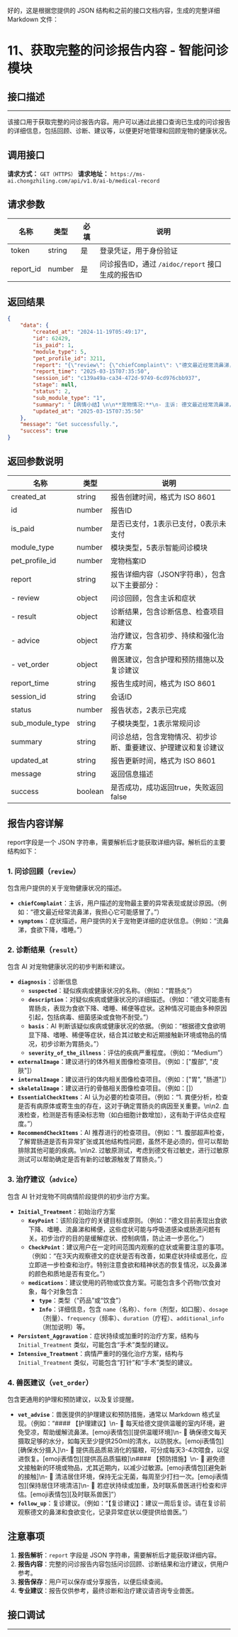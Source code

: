 好的，这是根据您提供的 JSON 结构和之前的接口文档内容，生成的完整详细 Markdown 文件：

# 11、获取完整的问诊报告内容 - 智能问诊模块

## 接口描述
---
该接口用于获取完整的问诊报告内容。用户可以通过此接口查询已生成的问诊报告的详细信息，包括回顾、诊断、建议等，以便更好地管理和回顾宠物的健康状况。

## 调用接口
**请求方式：** `GET（HTTPS）`
**请求地址：** `https://ms-ai.chongzhiling.com/api/v1.0/ai-b/medical-record`

## 请求参数

| 名称      | 类型   | 必填 | 说明                                                                                  |
| --------- | ------ | ---- | ------------------------------------------------------------------------------------- |
| token     | string | 是   | 登录凭证，用于身份验证                                                                |
| report_id | number | 是   | 问诊报告ID，通过 `/aidoc/report` 接口生成的报告ID                                      |

## 返回结果
```json
{
    "data": {
        "created_at": "2024-11-19T05:49:17",
        "id": 62429,
        "is_paid": 1,
        "module_type": 5,
        "pet_profile_id": 3211,
        "report": "{\"review\": {\"chiefComplaint\": \"德文最近经常流鼻涕，我担心它可能感冒了。\", \"symptoms\": \"流鼻涕，食欲下降，嗜睡。\"}, \"result\": {\"diagnosis\": {\"suspected\": \"胃肠炎\", \"description\": \"德文可能患有胃肠炎，表现为食欲下降、嗜睡、稀便等症状。这种情况可能由多种原因引起，包括病毒、细菌感染或食物不耐受。\", \"basis\": \"根据德文食欲明显下降、嗜睡、稀便等症状，结合其过敏史和近期接触新环境或物品的情况，初步诊断为胃肠炎。\", \"severity_of_the_illness\": \"Medium\"}, \"externalImage\": [\"腹部\", \"皮肤\"], \"internalImage\": [\"胃\", \"肠道\"], \"skeletalImage\": [], \"EssentialCheckItems\": \"1. 粪便分析，检查是否有病原体或寄生虫的存在，这对于确定胃肠炎的病因至关重要。\n\n2. 血液检查，检测是否有感染标志物（如白细胞计数增加），这有助于评估炎症程度。\", \"RecommendCheckItems\": \"1. 腹部超声检查，了解胃肠道是否有异常扩张或其他结构性问题，虽然不是必须的，但可以帮助排除其他可能的疾病。\n\n2. 过敏原测试，考虑到德文有过敏史，进行过敏原测试可以帮助确定是否有新的过敏源触发了胃肠炎。\"}, \"advice\": {\"Initial_Treatment\": {\"KeyPoint\": \"德文目前表现出食欲下降、嗜睡、流鼻涕和稀便，这些症状可能与呼吸道感染或肠道问题有关。初步治疗的目的是缓解症状、控制病情，防止进一步恶化。\", \"CheckPoint\": \"在3天内观察德文的症状是否有改善，如果症状持续或恶化，应立即进一步检查和治疗。特别注意食欲和精神状态的恢复情况，以及鼻涕的颜色和质地是否有变化。\", \"medications\": [{\"type\": \"药品\", \"Info\": {\"name\": \"阿莫西林（Amoxicillin）\", \"form\": \"口服\", \"dosage\": \"10mg/kg\", \"frequency\": \"每天两次\", \"duration\": \"一周\", \"additional_info\": \"【兽用非处方药】，可用于治疗呼吸道感染。避免与食物同时服用，以提高药物吸收率。\"}}, {\"type\": \"饮食\", \"Info\": {\"name\": \"易消化猫粮\", \"detail\": \"提供易消化、营养丰富的猫粮，帮助恢复食欲和消化功能。\"}}]}, \"Persistent_Aggravation\": {\"KeyPoint\": \"如果德文的症状在初步治疗后未见好转或加重，可能需要考虑是否存在更严重的感染或其他并发症。此时需采取更为积极的治疗措施。\", \"CheckPoint\": \"如果症状在7天内没有明显改善，需重新评估病情，并可能需要进行进一步的实验室检查或影像学检查。\", \"medications\": [{\"type\": \"药品\", \"Info\": {\"name\": \"多西环素（Doxycycline）\", \"form\": \"口服\", \"dosage\": \"5mg/kg\", \"frequency\": \"每天一次\", \"duration\": \"两周\", \"additional_info\": \"【兽用处方药】，用于治疗持续的呼吸道感染。\"}}, {\"type\": \"手术\", \"Info\": {\"name\": \"鼻腔冲洗\", \"detail\": \"如果存在鼻腔积液或异物，可能需要进行鼻腔冲洗以清除障碍物。\"}}]}, \"Intensive_Treatment\": {\"KeyPoint\": \"在病情严重的情况下，德文可能需要紧急和高度专业化的治疗措施，如输液治疗、氧气治疗或住院观察，以应对可能的严重感染或其他生命威胁情况。\", \"CheckPoint\": \"如果德文出现呼吸困难、严重脱水或其他生命体征不稳定，需立即进行急救措施，并在兽医的指导下进行重度治疗。\", \"medications\": [{\"type\": \"药品\", \"Info\": {\"name\": \"恩诺沙星（Enrofloxacin）\", \"form\": \"注射\", \"dosage\": \"5mg/kg\", \"frequency\": \"每天一次\", \"duration\": \"根据兽医指示\", \"additional_info\": \"【兽用处方药】，用于严重感染的紧急治疗。\"}}, {\"type\": \"打针\", \"Info\": {\"name\": \"补液治疗\", \"detail\": \"根据脱水程度，进行静脉补液治疗，恢复水分和电解质平衡。\"}}]}}, \"vet_order\": {\"vet_advise\": \"#### 【护理建议】\\n- 🐾 每天给德文提供温暖的室内环境，避免受凉，帮助缓解流鼻涕。[emoji表情包][提供温暖环境]\\n- 🥛 确保德文每天摄取足够的水分，如每天至少提供250ml的清水，以防脱水。[emoji表情包][确保水分摄入]\\n- 🍗 提供高品质易消化的猫粮，可分成每天3-4次喂食，以促进恢复。[emoji表情包][提供高品质猫粮]\\n#### 【预防措施】\\n- 🛑 避免德文接触新的环境或物品，尤其近期内，以减少过敏源。[emoji表情包][避免新的接触]\\n- 🧽 清洁居住环境，保持无尘无菌，每周至少打扫一次。[emoji表情包][保持居住环境清洁]\\n- 💊 若症状持续或加重，及时联系兽医进行检查和评估。[emoji表情包][及时联系兽医]\", \"follow_up\": \"【复诊建议】：建议一周后复诊。请在复诊前观察德文的鼻涕和食欲变化，记录异常症状以便提供给兽医。\"}}",
        "report_time": "2025-03-15T07:35:50",
        "session_id": "c139a49a-ca34-472d-9749-6cd976cbb937",
        "stage": null,
        "status": 2,
        "sub_module_type": "1",
        "summary": "【病情小结】\n\n**宠物情况:**\n- 主诉: 德文最近经常流鼻涕，我担心它可能感冒了。\n- 症状: 流鼻涕，食欲下降，嗜睡。\n\n**初步诊断:**\n德文可能患有胃肠炎，表现为食欲下降、嗜睡、稀便等症状。\n\n**重要建议:**\n建议进行粪便分析和血液检查以确定病因。\n\n**护理建议:**\n- 提供温暖的室内环境，避免受凉。\n- 确保摄取足够的水分。\n- 提供易消化的高品质猫粮。\n\n**复诊建议:**\n建议一周后复诊，观察鼻涕和食欲变化。\n",
        "updated_at": "2025-03-15T07:35:50"
    },
    "message": "Get successfully.",
    "success": true
}
```

## 返回参数说明
| 名称              | 类型   | 说明                                         |
|-------------------|--------|----------------------------------------------|
| created_at        | string | 报告创建时间，格式为 ISO 8601                 |
| id                | number | 报告ID                                       |
| is_paid           | number | 是否已支付，1表示已支付，0表示未支付           |
| module_type       | number | 模块类型，5表示智能问诊模块                   |
| pet_profile_id    | number | 宠物档案ID                                   |
| report            | string | 报告详细内容（JSON字符串），包含以下主要部分：  |
| - review          | object | 问诊回顾，包含主诉和症状                      |
| - result          | object | 诊断结果，包含诊断信息、检查项目和建议         |
| - advice          | object | 治疗建议，包含初步、持续和强化治疗方案         |
| - vet_order       | object | 兽医建议，包含护理和预防措施以及复诊建议       |
| report_time       | string | 报告生成时间，格式为 ISO 8601                 |
| session_id        | string | 会话ID                                       |
| status            | number | 报告状态，2表示已完成                         |
| sub_module_type   | string | 子模块类型，1表示常规问诊                     |
| summary           | string | 问诊总结，包含宠物情况、初步诊断、重要建议、护理建议和复诊建议 |
| updated_at        | string | 报告更新时间，格式为 ISO 8601                 |
| message           | string | 返回信息描述                                 |
| success           | boolean| 是否成功，成功返回true，失败返回false         |

## 报告内容详解
report字段是一个 JSON 字符串，需要解析后才能获取详细内容。解析后的主要结构如下：

### 1. 问诊回顾（`review`）
包含用户提供的关于宠物健康状况的描述。
- **`chiefComplaint`**：主诉，用户描述的宠物最主要的异常表现或就诊原因。（例如：“德文最近经常流鼻涕，我担心它可能感冒了。”）
- **`symptoms`**：症状描述，用户提供的关于宠物更详细的症状信息。（例如：“流鼻涕，食欲下降，嗜睡。”）

### 2. 诊断结果（`result`）
包含 AI 对宠物健康状况的初步判断和建议。
- **`diagnosis`**：诊断信息
    - **`suspected`**：疑似疾病或健康状况的名称。（例如：“胃肠炎”）
    - **`description`**：对疑似疾病或健康状况的详细描述。（例如：“德文可能患有胃肠炎，表现为食欲下降、嗜睡、稀便等症状。这种情况可能由多种原因引起，包括病毒、细菌感染或食物不耐受。”）
    - **`basis`**：AI 判断该疑似疾病或健康状况的依据。（例如：“根据德文食欲明显下降、嗜睡、稀便等症状，结合其过敏史和近期接触新环境或物品的情况，初步诊断为胃肠炎。”）
    - **`severity_of_the_illness`**：评估的疾病严重程度。（例如：“Medium”）
- **`externalImage`**：建议进行的体外相关图像检查项目。（例如：["腹部", "皮肤"]）
- **`internalImage`**：建议进行的体内相关图像检查项目。（例如：["胃", "肠道"]）
- **`skeletalImage`**：建议进行的骨骼相关图像检查项目。（例如：[]）
- **`EssentialCheckItems`**：AI 认为必要的检查项目。（例如：“1. 粪便分析，检查是否有病原体或寄生虫的存在，这对于确定胃肠炎的病因至关重要。\n\n2. 血液检查，检测是否有感染标志物（如白细胞计数增加），这有助于评估炎症程度。”）
- **`RecommendCheckItems`**：AI 推荐进行的检查项目。（例如：“1. 腹部超声检查，了解胃肠道是否有异常扩张或其他结构性问题，虽然不是必须的，但可以帮助排除其他可能的疾病。\n\n2. 过敏原测试，考虑到德文有过敏史，进行过敏原测试可以帮助确定是否有新的过敏源触发了胃肠炎。”）

### 3. 治疗建议（`advice`）
包含 AI 针对宠物不同病情阶段提供的初步治疗方案。
- **`Initial_Treatment`**：初始治疗方案
    - **`KeyPoint`**：该阶段治疗的关键目标或原则。（例如：“德文目前表现出食欲下降、嗜睡、流鼻涕和稀便，这些症状可能与呼吸道感染或肠道问题有关。初步治疗的目的是缓解症状、控制病情，防止进一步恶化。”）
    - **`CheckPoint`**：建议用户在一定时间范围内观察的症状或需要注意的事项。（例如：“在3天内观察德文的症状是否有改善，如果症状持续或恶化，应立即进一步检查和治疗。特别注意食欲和精神状态的恢复情况，以及鼻涕的颜色和质地是否有变化。”）
    - **`medications`**：建议使用的药物或饮食方案。可能包含多个药物/饮食对象，每个对象包含：
        - **`type`**：类型（“药品”或“饮食”）
        - **`Info`**：详细信息，包含 `name`（名称）、`form`（剂型，如口服）、`dosage`（剂量）、`frequency`（频率）、`duration`（疗程）、`additional_info`（附加说明）等。
- **`Persistent_Aggravation`**：症状持续或加重时的治疗方案，结构与 `Initial_Treatment` 类似，可能包含“手术”类型的建议。
- **`Intensive_Treatment`**：病情严重时的强化治疗方案，结构与 `Initial_Treatment` 类似，可能包含“打针”和“手术”类型的建议。

### 4. 兽医建议（`vet_order`）
包含更通用的护理和预防建议，以及复诊提醒。
- **`vet_advise`**：兽医提供的护理建议和预防措施，通常以 Markdown 格式呈现。（例如：“#### 【护理建议】\n- 🐾 每天给德文提供温暖的室内环境，避免受凉，帮助缓解流鼻涕。[emoji表情包][提供温暖环境]\n- 🥛 确保德文每天摄取足够的水分，如每天至少提供250ml的清水，以防脱水。[emoji表情包][确保水分摄入]\n- 🍗 提供高品质易消化的猫粮，可分成每天3-4次喂食，以促进恢复。[emoji表情包][提供高品质猫粮]\n#### 【预防措施】\n- 🛑 避免德文接触新的环境或物品，尤其近期内，以减少过敏源。[emoji表情包][避免新的接触]\n- 🧽 清洁居住环境，保持无尘无菌，每周至少打扫一次。[emoji表情包][保持居住环境清洁]\n- 💊 若症状持续或加重，及时联系兽医进行检查和评估。[emoji表情包][及时联系兽医]”）
- **`follow_up`**：复诊建议。（例如：“【复诊建议】：建议一周后复诊。请在复诊前观察德文的鼻涕和食欲变化，记录异常症状以便提供给兽医。”）

## 注意事项
1. **报告解析**：`report` 字段是 JSON 字符串，需要解析后才能获取详细内容。
2. **报告内容**：完整的问诊报告内容包括问诊回顾、诊断结果和治疗建议，供用户参考。
3. **报告保存**：用户可以保存或分享报告，以便后续查阅。
4. **专业建议**：报告仅供参考，最终诊断和治疗建议请咨询专业兽医。

## 接口调试
---
<script setup>
import SwaggerUI from '../../../../src/components/SwaggerUI.vue'
</script>

<ClientOnly>
  <SwaggerUI
    tag="medical-record"
    type="get"
    path="/medical-record"
  />
</ClientOnly>